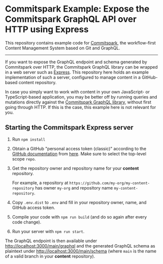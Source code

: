 # Commitspark Example: Expose the Commitspark GraphQL API over HTTP using Express

This repository contains example code for [Commitspark](https://commitspark.com), the workflow-first Content Management
System based on Git and GraphQL.

---

If you want to expose the GraphQL endpoint and schema generated by Commitspark over HTTP,
the Commitspark GraphQL library can be wrapped in a web server such as [Express](https://expressjs.com). This
repository here holds an example implementation of such a server, configured to manage content in a GitHub-based content
repository.

In case you simply want to work with content in your own JavaScript- or TypeScript-based application,
you may be better off by running queries and mutations directly against the 
[Commitspark GraphQL library](https://github.com/commitspark/graphql-api), without first going through HTTP.
If this is the case, this example here is not relevant for you.

## Starting the Commitspark Express server

1. Run `npm install`
1. Obtain a GitHub "personal access token (classic)" according to the
   [GitHub documentation](https://docs.github.com/en/graphql/guides/forming-calls-with-graphql#authenticating-with-graphql)
   from [here](https://github.com/settings/tokens). Make sure to select the top-level scope `repo`.
1. Get the repository owner and repository name for your **content** repository.

   For example, a repository at `https://github.com/my-org/my-content-repository` has owner `my-org` and
   repository name `my-content-repository`.
1. Copy `.env.dist` to `.env` and fill in your repository owner, name, and GitHub access token.
1. Compile your code with `npm run build` (and do so again after every code change).
1. Run your server with `npm run start`.

The GraphQL endpoint is then available under [http://localhost:3000/main/graphql](http://localhost:3000/main/graphql)
and the generated GraphQL schema as plaintext under
[http://localhost:3000/main/schema](http://localhost:3000/main/schema) (where `main` is the name of a valid branch
in your **content** repository).
